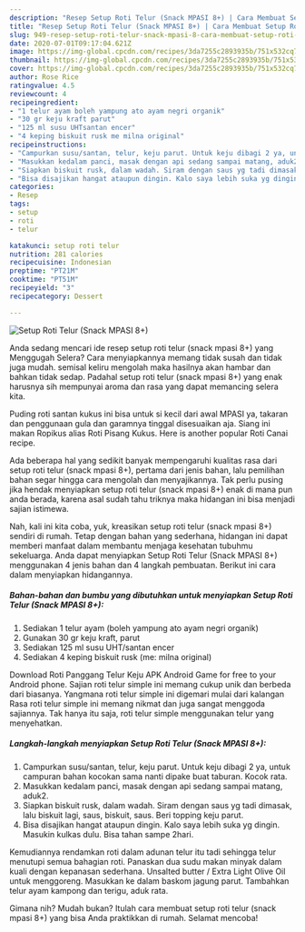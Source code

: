 ```yaml
---
description: "Resep Setup Roti Telur (Snack MPASI 8+) | Cara Membuat Setup Roti Telur (Snack MPASI 8+) Yang Mudah Dan Praktis"
title: "Resep Setup Roti Telur (Snack MPASI 8+) | Cara Membuat Setup Roti Telur (Snack MPASI 8+) Yang Mudah Dan Praktis"
slug: 949-resep-setup-roti-telur-snack-mpasi-8-cara-membuat-setup-roti-telur-snack-mpasi-8-yang-mudah-dan-praktis
date: 2020-07-01T09:17:04.621Z
image: https://img-global.cpcdn.com/recipes/3da7255c2893935b/751x532cq70/setup-roti-telur-snack-mpasi-8-foto-resep-utama.jpg
thumbnail: https://img-global.cpcdn.com/recipes/3da7255c2893935b/751x532cq70/setup-roti-telur-snack-mpasi-8-foto-resep-utama.jpg
cover: https://img-global.cpcdn.com/recipes/3da7255c2893935b/751x532cq70/setup-roti-telur-snack-mpasi-8-foto-resep-utama.jpg
author: Rose Rice
ratingvalue: 4.5
reviewcount: 4
recipeingredient:
- "1 telur ayam boleh yampung ato ayam negri organik"
- "30 gr keju kraft parut"
- "125 ml susu UHTsantan encer"
- "4 keping biskuit rusk me milna original"
recipeinstructions:
- "Campurkan susu/santan, telur, keju parut. Untuk keju dibagi 2 ya, untuk campuran bahan kocokan sama nanti dipake buat taburan. Kocok rata."
- "Masukkan kedalam panci, masak dengan api sedang sampai matang, aduk2."
- "Siapkan biskuit rusk, dalam wadah. Siram dengan saus yg tadi dimasak, lalu biskuit lagi, saus, biskuit, saus. Beri topping keju parut."
- "Bisa disajikan hangat ataupun dingin. Kalo saya lebih suka yg dingin. Masukin kulkas dulu. Bisa tahan sampe 2hari."
categories:
- Resep
tags:
- setup
- roti
- telur

katakunci: setup roti telur 
nutrition: 281 calories
recipecuisine: Indonesian
preptime: "PT21M"
cooktime: "PT51M"
recipeyield: "3"
recipecategory: Dessert

---
```



![Setup Roti Telur (Snack MPASI 8+)](https://img-global.cpcdn.com/recipes/3da7255c2893935b/751x532cq70/setup-roti-telur-snack-mpasi-8-foto-resep-utama.jpg)

Anda sedang mencari ide resep setup roti telur (snack mpasi 8+) yang Menggugah Selera? Cara menyiapkannya memang tidak susah dan tidak juga mudah. semisal keliru mengolah maka hasilnya akan hambar dan bahkan tidak sedap. Padahal setup roti telur (snack mpasi 8+) yang enak harusnya sih mempunyai aroma dan rasa yang dapat memancing selera kita.

Puding roti santan kukus ini bisa untuk si kecil dari awal MPASI ya, takaran dan penggunaan gula dan garamnya tinggal disesuaikan aja. Siang ini makan Ropikus alias Roti Pisang Kukus. Here is another popular Roti Canai recipe.

Ada beberapa hal yang sedikit banyak mempengaruhi kualitas rasa dari setup roti telur (snack mpasi 8+), pertama dari jenis bahan, lalu pemilihan bahan segar hingga cara mengolah dan menyajikannya. Tak perlu pusing jika hendak menyiapkan setup roti telur (snack mpasi 8+) enak di mana pun anda berada, karena asal sudah tahu triknya maka hidangan ini bisa menjadi sajian istimewa.


Nah, kali ini kita coba, yuk, kreasikan setup roti telur (snack mpasi 8+) sendiri di rumah. Tetap dengan bahan yang sederhana, hidangan ini dapat memberi manfaat dalam membantu menjaga kesehatan tubuhmu sekeluarga. Anda dapat menyiapkan Setup Roti Telur (Snack MPASI 8+) menggunakan 4 jenis bahan dan 4 langkah pembuatan. Berikut ini cara dalam menyiapkan hidangannya.

<!--inarticleads1-->

##### Bahan-bahan dan bumbu yang dibutuhkan untuk menyiapkan Setup Roti Telur (Snack MPASI 8+):

1. Sediakan 1 telur ayam (boleh yampung ato ayam negri organik)
1. Gunakan 30 gr keju kraft, parut
1. Sediakan 125 ml susu UHT/santan encer
1. Sediakan 4 keping biskuit rusk (me: milna original)


Download Roti Panggang Telur Keju APK Android Game for free to your Android phone. Sajian roti telur simple ini memang cukup unik dan berbeda dari biasanya. Yangmana roti telur simple ini digemari mulai dari kalangan Rasa roti telur simple ini memang nikmat dan juga sangat menggoda sajiannya. Tak hanya itu saja, roti telur simple menggunakan telur yang menyehatkan. 

<!--inarticleads2-->

##### Langkah-langkah menyiapkan Setup Roti Telur (Snack MPASI 8+):

1. Campurkan susu/santan, telur, keju parut. Untuk keju dibagi 2 ya, untuk campuran bahan kocokan sama nanti dipake buat taburan. Kocok rata.
1. Masukkan kedalam panci, masak dengan api sedang sampai matang, aduk2.
1. Siapkan biskuit rusk, dalam wadah. Siram dengan saus yg tadi dimasak, lalu biskuit lagi, saus, biskuit, saus. Beri topping keju parut.
1. Bisa disajikan hangat ataupun dingin. Kalo saya lebih suka yg dingin. Masukin kulkas dulu. Bisa tahan sampe 2hari.


Kemudiannya rendamkan roti dalam adunan telur itu tadi sehingga telur menutupi semua bahagian roti. Panaskan dua sudu makan minyak dalam kuali dengan kepanasan sederhana. Unsalted butter / Extra Light Olive Oil untuk menggoreng. Masukkan ke dalam baskom jagung parut. Tambahkan telur ayam kampong dan terigu, aduk rata. 

Gimana nih? Mudah bukan? Itulah cara membuat setup roti telur (snack mpasi 8+) yang bisa Anda praktikkan di rumah. Selamat mencoba!
